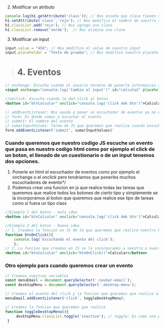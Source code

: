 
2. Modificar un atributo
```jsx
console.log(h1.getAttribute('class')); // Nos enseña que clase tienen nuestro h1
h1.setAttribute('class','rojo'); // Nos modifico el nombre de nuestro atributo de class
h1.classList.add('rojo'); // Nos agrega una clase
h1.classList.remove('verde');  // Nos elimina una clase
```
3. Modificar un input
```jsx
input.value = "456"; // Nos modifico el value de nuestro input
input.placeholder = "Texto de prueba"; // Nos modifico nuestro placeholder
```
> # 4. Eventos
```jsx
// onchange: Escucha cuando el usuario termino de ponerle informacion al input
<input onchange="console.log('Cambio el input')" id="calculo2" placeholder="Escribe algo aquí" />

//onclick: Escucha cuando le dan click al boton
<button id="btnCalcular" onclick="console.log('click dek btn')">Calcular</button>

// addEventListener: Nos ayuda a poner un escuchador de eventos ya no en html si no directamente en JS unicamente necesita dos argumentos.
// form: Es donde vamos a escuchar el evento
// submit: El nombre del evento
// sumarInputValues: Tarea de JS que queremos que realize cuando escuche el evento
form.addEventListener('submit', sumarInputValues)'
```
### Cuando queremos que nuestro codigo JS escuche un evento que pasa en nuestro codigo html como por ejemplo el click de un boton, el llenado de un cuestionario o de un input tenemos dos opciones. 
1. Ponerle en html el escuchador de eventos como por ejemplo el onchange o el onclick pero tendriamos que ponerles muchos escuchadores de evento*/
2. Podemos crear una funcion en js que realice todas las tareas que queremos que realice todos los botones de cierto tipo y simplemente se la incorporamos al boton que queremos que realice ese tipo de tareas como si fuera un tipo class
```jsx
//Ejemplo 1 del boton - mala idea
<button id="btnCalcular" onclick="console.log('click dek btn')">Calcular</button>

//Ejemplo 2 del boton - Buena idea
// 1. Creamos la funcion en JS de lo que queremos que realice nuestro boton
function btnOnClick(){
    console.log('Escuchando el evento del click');
    };
// 2. La funcion que creamos en JS se la incorporamos a nuestro o nuestros botones como si fuera un tipo class
<button id="btnCalcular" onclick="btnOnClick()">Calcular</button>
```
### Otro ejemplo para cuando queremos crear un evento
```jsx
// Creamos nuestras variables
const menuEmail = document.querySelector('.navbar-email');
const desktopMenu = document.querySelector('.desktop-menu');

// Creamos el evento del click y la funcion que queremos que realice al momento de escuchar el evento
menuEmail.addEventListener('click', toggleDesktopMenu);

// Creamos la funcion que queremos que realice
function toggleDesktopMenu(){
     desktopMenu.classList.toggle('inactive'); // toggle: Es como una palanca algo que queremos que realice cuando precionamos click y que tiene que hacer cuando volvemos a hacer click por ejemplo una barra de menu la quita y la pone en cada click
 }
```




















